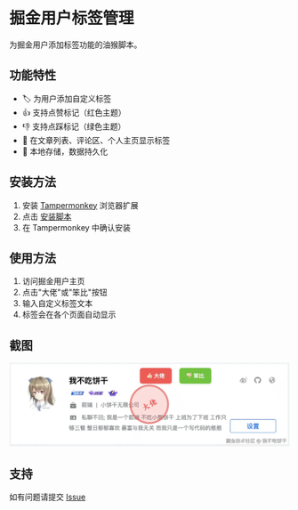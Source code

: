 # 掘金用户标签管理

为掘金用户添加标签功能的油猴脚本。

## 功能特性

- 🏷️ 为用户添加自定义标签
- 👍 支持点赞标记（红色主题）
- 👎 支持点踩标记（绿色主题）
- 📍 在文章列表、评论区、个人主页显示标签
- 💾 本地存储，数据持久化

## 安装方法

1. 安装 [Tampermonkey](https://www.tampermonkey.net/) 浏览器扩展
2. 点击 [安装脚本](https://github.com/idonteatcookie/juejin-user-tags/raw/main/index.user.js)
3. 在 Tampermonkey 中确认安装

## 使用方法

1. 访问掘金用户主页
2. 点击"大佬"或"笨比"按钮
3. 输入自定义标签文本
4. 标签会在各个页面自动显示

## 截图

![功能演示](demo.webp)

## 支持

如有问题请提交 [Issue](https://github.com/idonteatcookie/juejin-user-tags/issues)